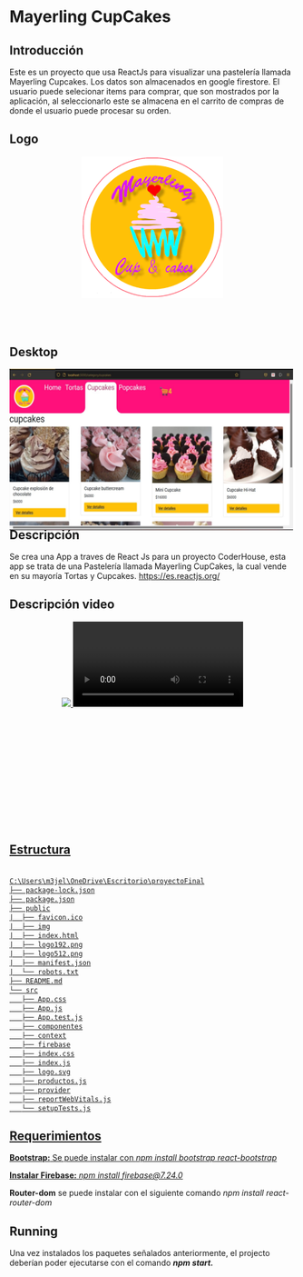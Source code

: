 # Mayerling CupCakes

## Introducción
Este es un proyecto que usa ReactJs para visualizar una pastelería llamada Mayerling Cupcakes. Los datos son almacenados en google firestore. El usuario puede selecionar items para comprar, que son mostrados por la aplicación, al seleccionarlo este se almacena en el carrito de compras de donde el usuario puede procesar su orden.


## Logo

<div align="center" style="height:300px;margin-bottom:32px;">
    <img src="./public/img/logo.png" width=""></img> 
</div>

## Desktop

<div align="center" style="height:250px;margin-bottom:5px;">
    <img src="./public/img/desktop.jpg" width=""></img> 
</div>

## Descripción

Se crea una App a traves de React Js para un proyecto CoderHouse, esta app se trata de una Pastelería llamada Mayerling CupCakes, la cual vende en su mayoría Tortas y Cupcakes.
https://es.reactjs.org/

## Descripción video

<div align="center" style="height:360px;margin-bottom:5px;">
  <a href="">
    <img src="./public/img/mayerlingcupcakes.gif">
    <video>
</div>


## Estructura

```

C:\Users\m3jel\OneDrive\Escritorio\proyectoFinal
├── package-lock.json
├── package.json
├── public
|  ├── favicon.ico
|  ├── img
|  ├── index.html
|  ├── logo192.png
|  ├── logo512.png
|  ├── manifest.json
|  └── robots.txt
├── README.md
└── src
   ├── App.css
   ├── App.js
   ├── App.test.js
   ├── componentes
   ├── context
   ├── firebase
   ├── index.css
   ├── index.js
   ├── logo.svg
   ├── productos.js
   ├── provider
   ├── reportWebVitals.js
   └── setupTests.js

```

## Requerimientos

**Bootstrap:** Se puede instalar con
*npm install bootstrap react-bootstrap* 

**Instalar Firebase:**
*npm install firebase@7.24.0*

**Router-dom** se puede instalar con el siguiente comando
_npm install react-router-dom_

## Running
Una vez instalados los paquetes señalados anteriormente, el projecto deberían poder ejecutarse con el comando ***npm start.***
